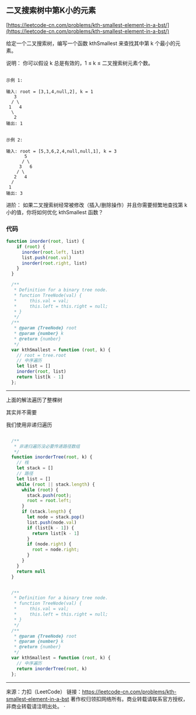 ## 二叉搜索树中第K小的元素

[https://leetcode-cn.com/problems/kth-smallest-element-in-a-bst/](https://leetcode-cn.com/problems/kth-smallest-element-in-a-bst/)

给定一个二叉搜索树，编写一个函数 kthSmallest 来查找其中第 k 个最小的元素。

说明：
你可以假设 k 总是有效的，1 ≤ k ≤ 二叉搜索树元素个数。

```

示例 1:

输入: root = [3,1,4,null,2], k = 1
   3
  / \
 1   4
  \
   2
输出: 1


示例 2:

输入: root = [5,3,6,2,4,null,null,1], k = 3
       5
      / \
     3   6
    / \
   2   4
  /
 1
输出: 3
```


进阶：
如果二叉搜索树经常被修改（插入/删除操作）并且你需要频繁地查找第 k 小的值，你将如何优化 kthSmallest 函数？



### 代码


```javascript
function inorder(root, list) {
    if (root) {
      inorder(root.left, list)
      list.push(root.val)
      inorder(root.right, list)
    }
  }

  /**
   * Definition for a binary tree node.
   * function TreeNode(val) {
   *     this.val = val;
   *     this.left = this.right = null;
   * }
   */
  /**
   * @param {TreeNode} root
   * @param {number} k
   * @return {number}
   */
  var kthSmallest = function (root, k) {
    // root = tree.root
    // 中序遍历
    let list = []
    inorder(root, list)
    return list[k - 1]
  };
```


---------------


上面的解法遍历了整棵树

其实并不需要

我们使用非递归遍历



```javascript

  /**
   * 非递归遍历没必要传递路径数组
   */
  function inorderTree(root, k) {
    // 栈
    let stack = []
    // 路径
    let list = []
    while (root || stack.length) {
      while (root) {
        stack.push(root);
        root = root.left;
      }
      if (stack.length) {
        let node = stack.pop()
        list.push(node.val)
        if (list[k - 1]) {
          return list[k - 1]
        }
        if (node.right) {
          root = node.right;
        }
      }
    }
    return null
  }


  /**
   * Definition for a binary tree node.
   * function TreeNode(val) {
   *     this.val = val;
   *     this.left = this.right = null;
   * }
   */
  /**
   * @param {TreeNode} root
   * @param {number} k
   * @return {number}
   */
  var kthSmallest = function (root, k) {
    // 中序遍历
    return inorderTree(root, k)
  };


```


----------------------


来源：力扣（LeetCode）
链接：https://leetcode-cn.com/problems/kth-smallest-element-in-a-bst
著作权归领扣网络所有。商业转载请联系官方授权，非商业转载请注明出处。
·

